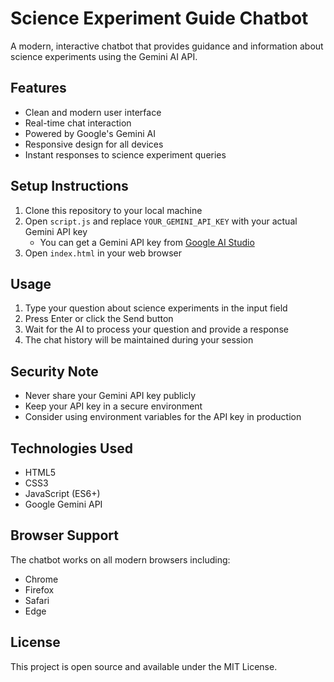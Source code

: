 # Science Experiment Guide Chatbot

A modern, interactive chatbot that provides guidance and information about science experiments using the Gemini AI API.

## Features

- Clean and modern user interface
- Real-time chat interaction
- Powered by Google's Gemini AI
- Responsive design for all devices
- Instant responses to science experiment queries

## Setup Instructions

1. Clone this repository to your local machine
2. Open `script.js` and replace `YOUR_GEMINI_API_KEY` with your actual Gemini API key
   - You can get a Gemini API key from [Google AI Studio](https://makersuite.google.com/app/apikey)
3. Open `index.html` in your web browser

## Usage

1. Type your question about science experiments in the input field
2. Press Enter or click the Send button
3. Wait for the AI to process your question and provide a response
4. The chat history will be maintained during your session

## Security Note

- Never share your Gemini API key publicly
- Keep your API key in a secure environment
- Consider using environment variables for the API key in production

## Technologies Used

- HTML5
- CSS3
- JavaScript (ES6+)
- Google Gemini API

## Browser Support

The chatbot works on all modern browsers including:
- Chrome
- Firefox
- Safari
- Edge

## License

This project is open source and available under the MIT License. 